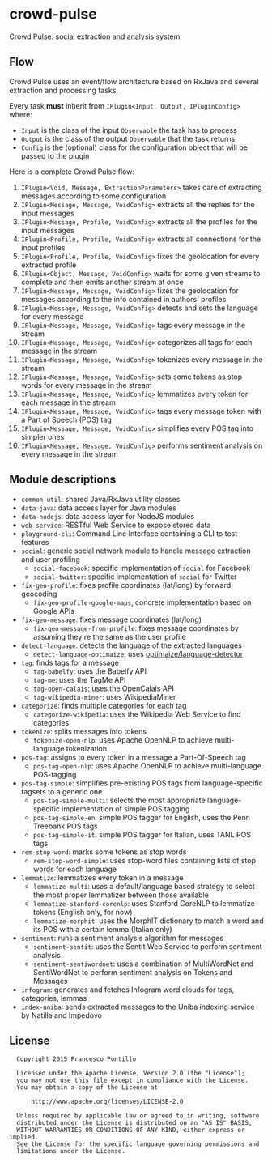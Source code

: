 crowd-pulse
===========

Crowd Pulse: social extraction and analysis system

## Flow

Crowd Pulse uses an event/flow architecture based on RxJava and several extraction and processing tasks.

Every task **must** inherit from `IPlugin<Input, Output, IPluginConfig>` where:

- `Input` is the class of the input `Observable` the task has to process
- `Output` is the class of the output `Observable` that the task returns
- `Config` is the (optional) class for the configuration object that will be passed to the plugin

Here is a complete Crowd Pulse flow:

1. `IPlugin<Void, Message, ExtractionParameters>` takes care of extracting messages according to some configuration
1. `IPlugin<Message, Message, VoidConfig>` extracts all the replies for the input messages
1. `IPlugin<Message, Profile, VoidConfig>` extracts all the profiles for the input messages
1. `IPlugin<Profile, Profile, VoidConfig>` extracts all connections for the input profiles
1. `IPlugin<Profile, Profile, VoidConfig>` fixes the geolocation for every extracted profile
1. `IPlugin<Object, Message, VoidConfig>` waits for some given streams to complete and then emits another stream at once
1. `IPlugin<Message, Message, VoidConfig>` fixes the geolocation for messages according to the info contained in authors' profiles
1. `IPlugin<Message, Message, VoidConfig>` detects and sets the language for every message
1. `IPlugin<Message, Message, VoidConfig>` tags every message in the stream
1. `IPlugin<Message, Message, VoidConfig>` categorizes all tags for each message in the stream
1. `IPlugin<Message, Message, VoidConfig>` tokenizes every message in the stream
1. `IPlugin<Message, Message, VoidConfig>` sets some tokens as stop words for every message in the stream
1. `IPlugin<Message, Message, VoidConfig>` lemmatizes every token for each message in the stream
1. `IPlugin<Message, Message, VoidConfig>` tags every message token with a Part of Speech (POS) tag
1. `IPlugin<Message, Message, VoidConfig>` simplifies every POS tag into simpler ones
1. `IPlugin<Message, Message, VoidConfig>` performs sentiment analysis on every message in the stream

## Module descriptions

- `common-util`: shared Java/RxJava utility classes
- `data-java`: data access layer for Java modules
- `data-nodejs`: data access layer for NodeJS modules
- `web-service`: RESTful Web Service to expose stored data
- `playground-cli`: Command Line Interface containing a CLI to test features
- `social`: generic social network module to handle message extraction and user profiling
  - `social-facebook`: specific implementation of `social` for Facebook
  - `social-twitter`: specific implementation of `social` for Twitter
- `fix-geo-profile`: fixes profile coordinates (lat/long) by forward geocoding
  - `fix-geo-profile-google-maps`, concrete implementation based on Google APIs
- `fix-geo-message`: fixes message coordinates (lat/long)
  - `fix-geo-message-from-profile`: fixes message coordinates by assuming they're the same as the user profile
- `detect-language`: detects the language of the extracted languages
  - `detect-language-optimaize`: uses [optimaize/language-detector](https://github.com/optimaize/language-detector)
- `tag`: finds tags for a message
  - `tag-babelfy`: uses the Babelfy API
  - `tag-me`: uses the TagMe API
  - `tag-open-calais`: uses the OpenCalais API
  - `tag-wikipedia-miner`: uses WikipediaMiner
- `categorize`: finds multiple categories for each tag
  - `categorize-wikipedia`: uses the Wikipedia Web Service to find categories
- `tokenize`: splits messages into tokens
  - `tokenize-open-nlp`: uses Apache OpenNLP to achieve multi-language tokenization
- `pos-tag`: assigns to every token in a message a Part-Of-Speech tag
  - `pos-tag-open-nlp`: uses Apache OpenNLP to achieve multi-language POS-tagging
- `pos-tag-simple`: simplifies pre-existing POS tags from language-specific tagsets to a generic one
  - `pos-tag-simple-multi`: selects the most appropriate language-specific implementation of simple POS tagging
  - `pos-tag-simple-en`: simple POS tagger for English, uses the Penn Treebank POS tags
  - `pos-tag-simple-it`: simple POS tagger for Italian, uses TANL POS tags
- `rem-stop-word`: marks some tokens as stop words 
  - `rem-stop-word-simple`: uses stop-word files containing lists of stop words for each language
- `lemmatize`: lemmatizes every token in a message
  - `lemmatize-multi`: uses a default/language based strategy to select the most proper lemmatizer between 
  those available
  - `lemmatize-stanford-corenlp`: uses Stanford CoreNLP to lemmatize tokens (English only, for now)
  - `lemmatize-morphit`: uses the MorphIT dictionary to match a word and its POS with a certain lemma (Italian only)
- `sentiment`: runs a sentiment analysis algorithm for messages
  - `sentiment-sentit`: uses the SentIt Web Service to perform sentiment analysis
  - `sentiment-sentiwordnet`: uses a combination of MultiWordNet and SentiWordNet to perform sentiment analysis on 
  Tokens and Messages
- `infogram`: generates and fetches Infogram word clouds for tags, categories, lemmas
- `index-uniba`: sends extracted messages to the Uniba indexing service by Natilla and Impedovo
  
## License

```
  Copyright 2015 Francesco Pontillo

  Licensed under the Apache License, Version 2.0 (the "License");
  you may not use this file except in compliance with the License.
  You may obtain a copy of the License at

      http://www.apache.org/licenses/LICENSE-2.0

  Unless required by applicable law or agreed to in writing, software
  distributed under the License is distributed on an "AS IS" BASIS,
  WITHOUT WARRANTIES OR CONDITIONS OF ANY KIND, either express or implied.
  See the License for the specific language governing permissions and
  limitations under the License.

```